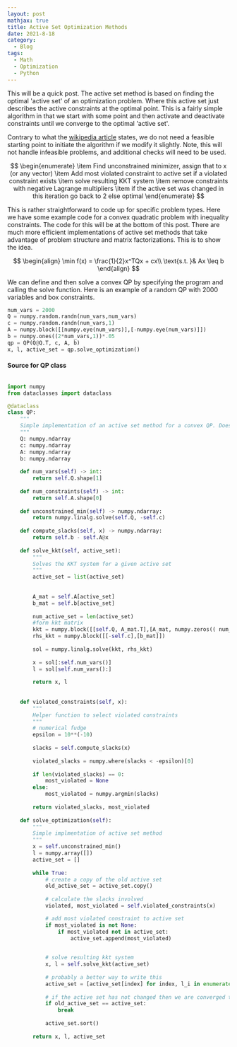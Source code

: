 ```yaml
---
layout: post
mathjax: true
title: Active Set Optimization Methods
date: 2021-8-18
category:
  - Blog
tags:
  - Math
  - Optimization
  - Python
---
```


This will be a quick post. The active set method is based on finding the optimal 'active set' of an optimization problem. Where this active set just describes the active constraints at the optimal point. This is a fairly simple algorithm in that we start with some point and then activate and deactivate constraints until we converge to the optimal 'active set'.

Contrary to what the [wikipedia article](https://en.wikipedia.org/wiki/Active-set_method) states, we do not need a feasible starting point to initiate the algorithm if we modify it slightly. Note, this will not handle infeasible problems, and additional checks will need to be used.

$$
\begin{enumerate}
  \item Find unconstrained minimizer, assign that to x (or any vector)
  \item Add most violated constraint to active set if a violated constraint exists
  \item solve resulting KKT system
  \item remove constraints with negative Lagrange multipliers
  \item if the active set was changed in this iteration go back to 2 else optimal
\end{enumerate}
$$

This is rather straightforward to code up for specific problem types. Here we have some example code for a convex quadratic problem with inequality constraints. The code for this will be at the bottom of this post. There are much more efficient implementations of active set methods that take advantage of problem structure and matrix factorizations. This is to show the idea. 

$$
\begin{align}
\min f(x) = \frac{1}{2}x^TQx + cx\\
\text{s.t. }& Ax \leq b
\end{align}
$$


We can define and then solve a convex QP by specifying the program and calling the solve function. Here is an example of a random QP with 2000 variables and box constraints.

```python
num_vars = 2000
Q = numpy.random.randn(num_vars,num_vars)
c = numpy.random.randn(num_vars,1)
A = numpy.block([[numpy.eye(num_vars)],[-numpy.eye(num_vars)]])
b = numpy.ones((2*num_vars,1))*.05
qp = QP(Q@Q.T, c, A, b)
x, l, active_set = qp.solve_optimization()
```

#### Source for QP class

```python

import numpy
from dataclasses import dataclass

@dataclass
class QP:
    """
    Simple implementation of an active set method for a convex QP. Does not handle infeasible problems
    """
    Q: numpy.ndarray
    c: numpy.ndarray
    A: numpy.ndarray
    b: numpy.ndarray
        
    def num_vars(self) -> int:
        return self.Q.shape[1]
    
    def num_constraints(self) -> int:
        return self.A.shape[0]
    
    def unconstrained_min(self) -> numpy.ndarray:
        return numpy.linalg.solve(self.Q, -self.c)
    
    def compute_slacks(self, x) -> numpy.ndarray:
        return self.b - self.A@x
    
    def solve_kkt(self, active_set):
        """
        Solves the KKT system for a given active set
        """
        active_set = list(active_set)
        
        
        A_mat = self.A[active_set]
        b_mat = self.b[active_set]
        
        num_active_set = len(active_set)
        #form kkt matrix
        kkt = numpy.block([[self.Q, A_mat.T],[A_mat, numpy.zeros(( num_active_set, num_active_set))]]) 
        rhs_kkt = numpy.block([[-self.c],[b_mat]])
        
        sol = numpy.linalg.solve(kkt, rhs_kkt)
        
        x = sol[:self.num_vars()]
        l = sol[self.num_vars():]
        
        return x, l
    
    
    def violated_constraints(self, x):
        """
        Helper function to select violated constraints
        """
        # numerical fudge
        epsilon = 10**(-10)
        
        slacks = self.compute_slacks(x)
        
        violated_slacks = numpy.where(slacks < -epsilon)[0]
    
        if len(violated_slacks) == 0:
            most_violated = None
        else:
            most_violated = numpy.argmin(slacks)
        
        return violated_slacks, most_violated
    
    def solve_optimization(self):
        """
        Simple implmentation of active set method
        """
        x = self.unconstrained_min()
        l = numpy.array([])
        active_set = []
        
        while True:    
            # create a copy of the old active set
            old_active_set = active_set.copy()
            
            # calculate the slacks involved
            violated, most_violated = self.violated_constraints(x)

            # add most violated constraint to active set
            if most_violated is not None:
                if most_violated not in active_set:
                    active_set.append(most_violated)
            

            # solve resulting kkt system
            x, l = self.solve_kkt(active_set)
            
            # probably a better way to write this
            active_set = [active_set[index] for index, l_i in enumerate(l) if l_i > 0]
            
            # if the active set has not changed then we are converged to an optimal point
            if old_active_set == active_set:
                break
            
            active_set.sort()
            
        return x, l, active_set

```

